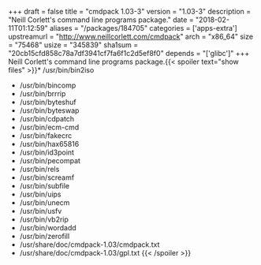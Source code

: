 +++
draft = false
title = "cmdpack 1.03-3"
version = "1.03-3"
description = "Neill Corlett's command line programs package."
date = "2018-02-11T01:12:59"
aliases = "/packages/184705"
categories = ['apps-extra']
upstreamurl = "http://www.neillcorlett.com/cmdpack"
arch = "x86_64"
size = "75468"
usize = "345839"
sha1sum = "20cb15cfd858c78a7df3941cf7fa6f1c2d5ef8f0"
depends = "['glibc']"
+++
Neill Corlett's command line programs package.{{< spoiler text="show files" >}}* /usr/bin/bin2iso
* /usr/bin/bincomp
* /usr/bin/brrrip
* /usr/bin/byteshuf
* /usr/bin/byteswap
* /usr/bin/cdpatch
* /usr/bin/ecm-cmd
* /usr/bin/fakecrc
* /usr/bin/hax65816
* /usr/bin/id3point
* /usr/bin/pecompat
* /usr/bin/rels
* /usr/bin/screamf
* /usr/bin/subfile
* /usr/bin/uips
* /usr/bin/unecm
* /usr/bin/usfv
* /usr/bin/vb2rip
* /usr/bin/wordadd
* /usr/bin/zerofill
* /usr/share/doc/cmdpack-1.03/cmdpack.txt
* /usr/share/doc/cmdpack-1.03/gpl.txt
{{< /spoiler >}}